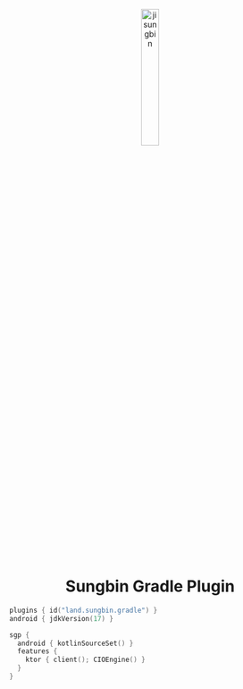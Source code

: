 <p align="center">
  <img src="https://avatars.githubusercontent.com/u/40740128" width="25%" alt="jisungbin" />
</p>
<h1 align="center">Sungbin Gradle Plugin</h1>

```kotlin
plugins { id("land.sungbin.gradle") }
android { jdkVersion(17) }

sgp {
  android { kotlinSourceSet() }
  features {
    ktor { client(); CIOEngine() }
  }
}
```
